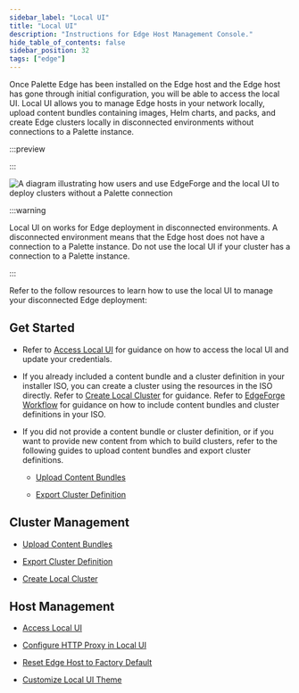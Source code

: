 ```yaml
---
sidebar_label: "Local UI"
title: "Local UI"
description: "Instructions for Edge Host Management Console."
hide_table_of_contents: false
sidebar_position: 32
tags: ["edge"]
---
```


Once Palette Edge has been installed on the Edge host and the Edge host has gone through initial configuration, you will
be able to access the local UI. Local UI allows you to manage Edge hosts in your network locally, upload content bundles
containing images, Helm charts, and packs, and create Edge clusters locally in disconnected environments without
connections to a Palette instance.

:::preview

:::

![A diagram illustrating how users and use EdgeForge and the local UI to deploy clusters without a Palette connection](/clusters_edge_emc_workflow.webp)

:::warning

Local UI on works for Edge deployment in disconnected environments. A disconnected environment means that the Edge host
does not have a connection to a Palette instance. Do not use the local UI if your cluster has a connection to a Palette
instance.

:::

Refer to the follow resources to learn how to use the local UI to manage your disconnected Edge deployment:

## Get Started

- Refer to [Access Local UI](./host-management/access-console.md) for guidance on how to access the local UI and update
  your credentials.

- If you already included a content bundle and a cluster definition in your installer ISO, you can create a cluster
  using the resources in the ISO directly. Refer to [Create Local Cluster](./cluster-management/create-cluster.md) for
  guidance. Refer to [EdgeForge Workflow](../edgeforge-workflow/edgeforge-workflow.md) for guidance on how to include
  content bundles and cluster definitions in your ISO.

- If you did not provide a content bundle or cluster definition, or if you want to provide new content from which to
  build clusters, refer to the following guides to upload content bundles and export cluster definitions.

  - [Upload Content Bundles](./cluster-management/upload-content-bundle.md)

  - [Export Cluster Definition](./cluster-management/export-cluster-definition.md)

## Cluster Management

- [Upload Content Bundles](./cluster-management/upload-content-bundle.md)

- [Export Cluster Definition](./cluster-management/export-cluster-definition.md)

- [Create Local Cluster](./cluster-management/create-cluster.md)

## Host Management

- [Access Local UI](./host-management/access-console.md)

- [Configure HTTP Proxy in Local UI](./host-management/configure-proxy.md)

- [Reset Edge Host to Factory Default](./host-management/reset-reboot.md)

- [Customize Local UI Theme](./host-management/theming.md)

